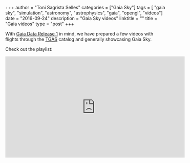+++
author = "Toni Sagrista Selles"
categories = ["Gaia Sky"]
tags = [ "gaia sky", "simulation", "astronomy", "astrophysics", "gaia", "opengl", "videos"]
date = "2016-09-24"
description = "Gaia Sky videos"
linktitle = ""
title = "Gaia videos"
type = "post"
+++

With [Gaia Data Release 1](http://sci.esa.int/gaia/58210-gaia-data-release-1/) in mind, we have prepared a few videos with flights through the [TGAS](http://www.cosmos.esa.int/web/gaia/iow_20150115) catalog and generally showcasing Gaia Sky.

Check out the playlist:

<iframe width="560" height="315" src="https://www.youtube.com/embed/videoseries?list=PLDZ2SS9VxN5tZYcjya_KExcqtqba_NWUk" frameborder="0" allowfullscreen></iframe>
